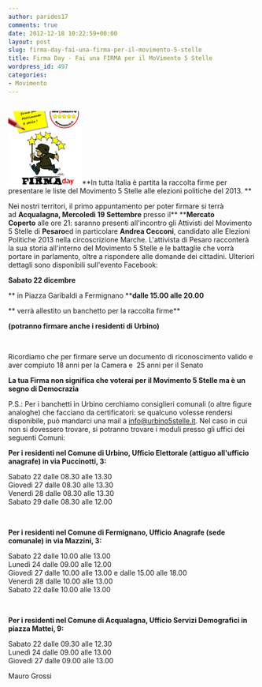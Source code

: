 ```yaml
---
author: parides17
comments: true
date: 2012-12-18 10:22:59+00:00
layout: post
slug: firma-day-fai-una-firma-per-il-movimento-5-stelle
title: Firma Day - Fai una FIRMA per il MoVimento 5 Stelle
wordpress_id: 497
categories:
- Movimento
---
```


[  
](http://www.urbino5stelle.it/wp-content/uploads/2013/03/firma-day.png)[![firma-day](/images/2012/12/firma-day-150x150.png)](/images/2012/12/firma-day.png)**In tutta Italia è partita la raccolta firme per presentare le liste del Movimento 5 Stelle alle elezioni politiche del 2013. **




Nei nostri territori, il primo appuntamento per poter firmare si terrà ad **Acqualagna, Mercoledì 19 Settembre** presso il** ****Mercato Coperto** alle ore 21: saranno presenti all'incontro gli Attivisti del Movimento 5 Stelle di **Pesaro**ed in particolare **Andrea Cecconi**, candidato alle Elezioni Politiche 2013 nella circoscrizione Marche. L'attivista di Pesaro racconterà la sua storia all'interno del Movimento 5 Stelle e le battaglie che vorrà portare in parlamento, oltre a rispondere alle domande dei cittadini. Ulteriori dettagli sono disponibili sull'evento Facebook: 




**Sabato 22 dicembre**




** in Piazza Garibaldi a Fermignano ****dalle 15.00 alle 20.00**




** verrà allestito un banchetto per la raccolta firme**




**(potranno firmare anche i residenti di Urbino)**




<!-- more -->




 




Ricordiamo che per firmare serve un documento di riconoscimento valido e aver compiuto 18 anni per la Camera e  25 anni per il Senato




**La tua Firma non significa che voterai per il Movimento 5 Stelle ma è un segno di Democrazia**




P.S.: Per i banchetti in Urbino cerchiamo consiglieri comunali (o altre figure analoghe) che facciano da certificatori: se qualcuno volesse rendersi disponibile, può mandarci una mail a [info@urbino5stelle.it](mailto:info@urbino5stelle.it). Nel caso in cui non si dovessero trovare, si potranno trovare i moduli presso gli uffici dei seguenti Comuni:




**Per i residenti nel Comune di Urbino, ****Ufficio Elettorale (attiguo all'ufficio anagrafe) in via Puccinotti, 3****:**




Sabato 22 dalle 08.30 alle 13.30  
Giovedì 27 dalle 08.30 alle 13.30  
Venerdì 28 dalle 08.30 alle 13.30  
Sabato 29 dalle 08.30 alle 12.00




 




**Per i residenti nel Comune di Fermignano, Ufficio Anagrafe (sede comunale) in via Mazzini, 3:**




Sabato 22 dalle 10.00 alle 13.00  
Lunedì 24 dalle 09.00 alle 12.00  
Giovedì 27 dalle 10.00 alle 13.00 e dalle 15.00 alle 18.00  
Venerdì 28 dalle 10.00 alle 13.00  
Sabato 22 dalle 10.00 alle 13.00




 




**Per i residenti nel Comune di Acqualagna, Ufficio Servizi Demografici in piazza Mattei, 9:**




Sabato 22 dalle 09.30 alle 12.30  
Lunedì 24 dalle 09.00 alle 13.00  
Giovedì 27 dalle 09.00 alle 13.00




Mauro Grossi
